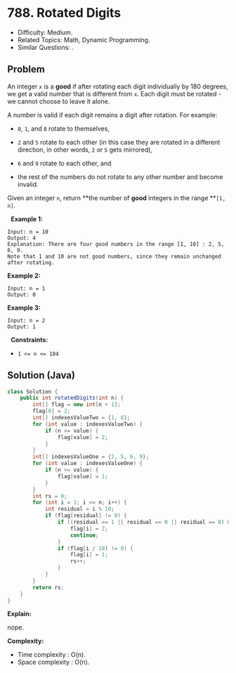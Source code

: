 # 788. Rotated Digits

- Difficulty: Medium.
- Related Topics: Math, Dynamic Programming.
- Similar Questions: .

## Problem

An integer ```x``` is a **good** if after rotating each digit individually by 180 degrees, we get a valid number that is different from ```x```. Each digit must be rotated - we cannot choose to leave it alone.

A number is valid if each digit remains a digit after rotation. For example:


	
- ```0```, ```1```, and ```8``` rotate to themselves,
	
- ```2``` and ```5``` rotate to each other (in this case they are rotated in a different direction, in other words, ```2``` or ```5``` gets mirrored),
	
- ```6``` and ```9``` rotate to each other, and
	
- the rest of the numbers do not rotate to any other number and become invalid.


Given an integer ```n```, return **the number of **good** integers in the range **```[1, n]```.

 
**Example 1:**

```
Input: n = 10
Output: 4
Explanation: There are four good numbers in the range [1, 10] : 2, 5, 6, 9.
Note that 1 and 10 are not good numbers, since they remain unchanged after rotating.
```

**Example 2:**

```
Input: n = 1
Output: 0
```

**Example 3:**

```
Input: n = 2
Output: 1
```

 
**Constraints:**


	
- ```1 <= n <= 104```



## Solution (Java)

```java
class Solution {
    public int rotatedDigits(int n) {
        int[] flag = new int[n + 1];
        flag[0] = 2;
        int[] indexesValueTwo = {1, 8};
        for (int value : indexesValueTwo) {
            if (n >= value) {
                flag[value] = 2;
            }
        }
        int[] indexesValueOne = {2, 5, 6, 9};
        for (int value : indexesValueOne) {
            if (n >= value) {
                flag[value] = 1;
            }
        }
        int rs = 0;
        for (int i = 1; i <= n; i++) {
            int residual = i % 10;
            if (flag[residual] != 0) {
                if ((residual == 1 || residual == 0 || residual == 8) && (flag[i / 10] == 2)) {
                    flag[i] = 2;
                    continue;
                }
                if (flag[i / 10] != 0) {
                    flag[i] = 1;
                    rs++;
                }
            }
        }
        return rs;
    }
}
```

**Explain:**

nope.

**Complexity:**

* Time complexity : O(n).
* Space complexity : O(n).
